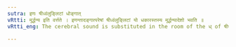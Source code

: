 ```yaml
---
sutra: इणः षीध्वंलुङ्लिटां धोङ्गात्
vRtti: मूर्द्धन्य इति वर्त्तते । इणन्तादङ्गात्परेषां षीध्वंलुङ्लिटां यो धकारस्तस्य मूर्द्धन्यादेशो भवति ॥
vRtti_eng: The cerebral sound is substituted in the room of the ध् of षीध्वम्, and of the Personal-endings of the Aorist and the Perfect, after a stem ending in इण् (a vowel other than अ).

---
```

